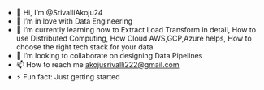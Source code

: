 - 👋 Hi, I’m @SrivalliAkoju24
- 👀 I’m in love with Data Engineering
- 🌱 I’m currently learning how to Extract Load Transform in detail, How to use Distributed Computing, How Cloud AWS,GCP,Azure helps, How to choose the right tech stack for your data
- 💞️ I’m looking to collaborate on designing Data Pipelines
- 📫 How to reach me akojusrivalli222@gmail.com
- ⚡ Fun fact: Just getting started 
<!---
SrivalliAkoju24/SrivalliAkoju24 is a ✨ special ✨ repository because its `README.md` (this file) appears on your GitHub profile.
You can click the Preview link to take a look at your changes.
--->
